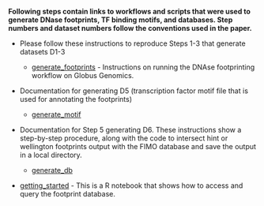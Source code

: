 **Following steps contain links to workflows and scripts that were used to generate DNase footprints, TF binding motifs, and databases. Step numbers and dataset numbers follow the conventions used in the paper.**

   - Please follow these instructions to reproduce Steps 1-3 that generate datasets D1-3
     - [generate_footprints](https://github.com/globusgenomics/genomics-footprint/tree/master/generate_footprints) - Instructions on running the DNAse footprinting workflow on Globus Genomics.

   - Documentation for generating D5 (transcription factor motif file that is used for annotating the footprints)
     - [generate_motif](https://github.com/globusgenomics/genomics-footprint/tree/master/generate_motif) 

   - Documentation for Step 5 generating D6. These instructions show a step-by-step procedure, along with the code to intersect hint or wellington footprints output with the FIMO database and save the output in a local directory. 
     - [generate_db](https://github.com/globusgenomics/genomics-footprint/tree/master/generate_db)
     
- [getting_started](https://github.com/globusgenomics/genomics-footprint/tree/master/getting_started) - This is a R notebook that  shows how to access and query the footprint database.
